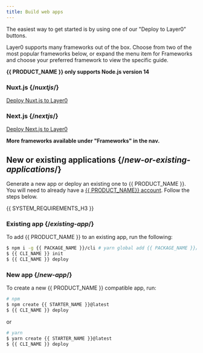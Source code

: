 ```yaml
---
title: Build web apps
---
```


The easiest way to get started is by using one of our "Deploy to Layer0" buttons.

Layer0 supports many frameworks out of the box. Choose from two of the most popular frameworks below, or expand the menu item for Frameworks and choose your preferred framework to view the specific guide.

**{{ PRODUCT_NAME }} only supports Node.js version 14**

### Nuxt.js {/*nuxtjs*/}

[Deploy Nuxt.js to Layer0](https://app.layer0.co/deploy?button&deploy&repo=https%3A%2F%2Fgithub.com%2Flayer0-docs%2Flayer0-nuxt-example)

### Next.js {/*nextjs*/}

[Deploy Next.js to Layer0](https://app.layer0.co/deploy?repo=https%3A%2F%2Fgithub.com%2Flayer0-docs%2Flayer0-nextjs-example&button&deploy)

**More frameworks available under "Frameworks" in the nav.**

## New or existing applications {/*new-or-existing-applications*/}

Generate a new app or deploy an existing one to {{ PRODUCT_NAME }}. You will need to already have a [{{ PRODUCT_NAME}} account](https://app.layer0.co/signup). Follow the steps below.

{{ SYSTEM_REQUIREMENTS_H3 }}

### Existing app {/*existing-app*/}

To add {{ PRODUCT_NAME }} to an existing app, run the following:

```bash
$ npm i -g {{ PACKAGE_NAME }}/cli # yarn global add {{ PACKAGE_NAME }}/cli
$ {{ CLI_NAME }} init
$ {{ CLI_NAME }} deploy
```

### New app {/*new-app*/}

To create a new {{ PRODUCT_NAME }} compatible app, run:

```bash
# npm
$ npm create {{ STARTER_NAME }}@latest
$ {{ CLI_NAME }} deploy
```

or

```bash
# yarn
$ yarn create {{ STARTER_NAME }}@latest
$ {{ CLI_NAME }} deploy
```